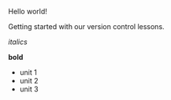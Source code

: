 Hello world!

Getting started with our version control lessons.

*italics*

**bold**

* unit 1
* unit 2
* unit 3
